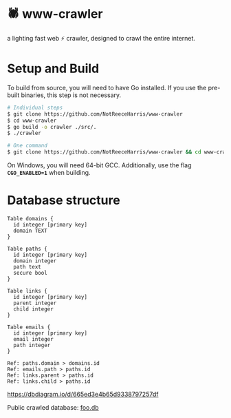 # 🕷️ www-crawler
a lighting fast web ⚡ crawler, designed to crawl the entire internet.

# Setup and Build

To build from source, you will need to have Go installed. If you use the pre-built binaries, this step is not necessary.

```bash
# Individual steps
$ git clone https://github.com/NotReeceHarris/www-crawler
$ cd www-crawler
$ go build -o crawler ./src/.
$ ./crawler

# One command
$ git clone https://github.com/NotReeceHarris/www-crawler && cd www-crawler && go build -o crawler ./src/. && ./crawler
```

On Windows, you will need 64-bit GCC. Additionally, use the flag **`CGO_ENABLED=1`** when building.


# Database structure

```
Table domains {
  id integer [primary key]
  domain TEXT
}

Table paths {
  id integer [primary key]
  domain integer
  path text
  secure bool
}

Table links {
  id integer [primary key]
  parent integer
  child integer
}

Table emails {
  id integer [primary key]
  email integer
  path integer
}

Ref: paths.domain > domains.id
Ref: emails.path > paths.id
Ref: links.parent > paths.id
Ref: links.child > paths.id
```

https://dbdiagram.io/d/665ed3e4b65d9338797257df

Public crawled database: [foo.db](./foo.db)
